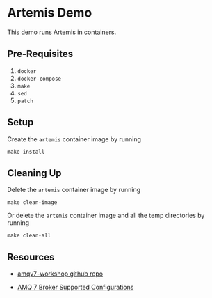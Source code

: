 # Artemis Demo

This demo runs Artemis in containers.


## Pre-Requisites

1. `docker`
1. `docker-compose`
1. `make`
1. `sed`
1. `patch`


## Setup

Create the `artemis` container image by running

	make install


## Cleaning Up

Delete the `artemis` container image by running

	make clean-image

Or delete the `artemis` container image and all the temp directories by running

	make clean-all


## Resources

* [amqv7-workshop github repo](https://github.com/RedHatWorkshops/amqv7-workshop)

* [AMQ 7 Broker Supported Configurations](https://access.redhat.com/articles/2791941)
